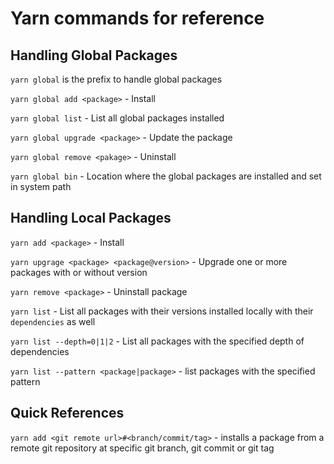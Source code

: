# Yarn commands for reference

## Handling Global Packages

`yarn global` is the prefix to handle global packages

`yarn global add <package>` - Install

`yarn global list` - List all global packages installed

`yarn global upgrade <package>` - Update the package

`yarn global remove <pakage>` - Uninstall

`yarn global bin` - Location where the global packages are installed and set in system path

## Handling Local Packages

`yarn add <package>` - Install

`yarn upgrage <package> <package@version>` - Upgrade one or more packages with or without version

`yarn remove <package>` - Uninstall package

`yarn list` - List all packages with their versions installed locally with their `dependencies` as well

`yarn list --depth=0|1|2` - List all packages with the specified depth of dependencies

`yarn list --pattern <package|package>` - list packages with the specified pattern

## Quick References

`yarn add <git remote url>#<branch/commit/tag>` - installs a package from a remote git repository at specific git branch, git commit or git tag
